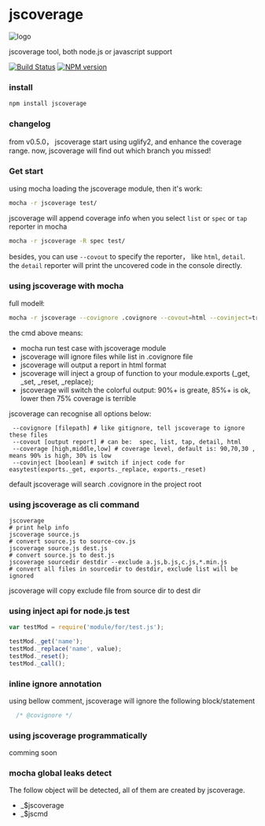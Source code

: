 jscoverage
==========
![logo](https://raw.github.com/fishbar/jscoverage/master/logo.png)

jscoverage tool, both node.js or javascript support

[![Build Status](https://travis-ci.org/fishbar/jscoverage.svg)](https://travis-ci.org/fishbar/jscoverage)
[![NPM version](https://badge.fury.io/js/jscoverage.svg)](http://badge.fury.io/js/jscoverage)


### install

```sh
npm install jscoverage
```

### changelog

from v0.5.0， jscoverage start using uglify2, and enhance the coverage range.
now, jscoverage will find out which branch you missed!

### Get start

using mocha loading the jscoverage module, then it's work:
```sh
mocha -r jscoverage test/
```

jscoverage will append coverage info when you select `list` or `spec` or `tap` reporter in mocha
```sh
mocha -r jscoverage -R spec test/
```

besides, you can use `--covout` to specify the reporter， like `html`, `detail`.
the `detail` reporter will print the uncovered code in the console directly.

### using jscoverage with mocha

full modelł:
```sh
mocha -r jscoverage --covignore .covignore --covout=html --covinject=true --coverage=90,85,75 test
```
the cmd above means:
  * mocha run test case with jscoverage module
  * jscoverage will ignore files while list in .covignore file
  * jscoverage will output a report in html format
  * jscoverage will inject a group of function to your module.exports (_get, _set, _reset, _replace);
  * jscoverage will switch the colorful output:  90%+ is greate, 85%+ is ok, lower then 75% coverage is terrible

jscoverage can recognise all options below:
```
 --covignore [filepath] # like gitignore, tell jscoverage to ignore these files
 --covout [output report] # can be:  spec, list, tap, detail, html
 --coverage [high,middle,low] # coverage level, default is: 90,70,30 , means 90% is high, 30% is low
 --covinject [boolean] # switch if inject code for easytest(exports._get, exports._replace, exports._reset)
```
default jscoverage will search .covignore in the project root

### using jscoverage as cli command

```shell
jscoverage
# print help info
jscoverage source.js
# convert source.js to source-cov.js
jscoverage source.js dest.js
# convert source.js to dest.js
jscoverage sourcedir destdir --exclude a.js,b.js,c.js,*.min.js
# convert all files in sourcedir to destdir, exclude list will be ignored
```
jscoverage will copy exclude file from source dir to dest dir

### using inject api for node.js test

```js
var testMod = require('module/for/test.js');

testMod._get('name');
testMod._replace('name', value);
testMod._reset();
testMod._call();
```
### inline ignore annotation

using bellow comment, jscoverage will ignore the following block/statement

```js
  /* @covignore */
```

### using jscoverage programmatically

comming soon

### mocha global leaks detect

The follow object will be detected, all of them are created by jscoverage.

  * _$jscoverage
  * _$jscmd

